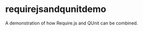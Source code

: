 requirejsandqunitdemo
=====================

A demonstration of how Require.js and QUnit can be combined.
